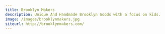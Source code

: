 ```yaml
---
title: Brooklyn Makers
description: Unique And Handmade Brooklyn Goods with a focus on kids.
image: /images/brooklynmakers.jpg
siteurl: http://brooklynmakers.com/
---
```

